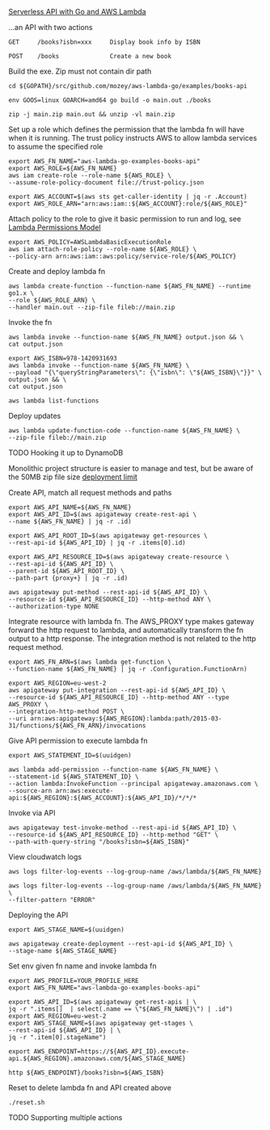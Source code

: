 [Serverless API with Go and AWS Lambda](https://www.alexedwards.net/blog/serverless-api-with-go-and-aws-lambda)

...an API with two actions
    
    GET     /books?isbn=xxx     Display book info by ISBN
    
    POST    /books	            Create a new book
    
    
Build the exe. 
Zip must not contain dir path

    cd ${GOPATH}/src/github.com/mozey/aws-lambda-go/examples/books-api

    env GOOS=linux GOARCH=amd64 go build -o main.out ./books
    
    zip -j main.zip main.out && unzip -vl main.zip
    
    
Set up a role which defines the permission that 
the lambda fn will have when it is running.
The trust policy instructs AWS to allow 
lambda services to assume the specified role

    export AWS_FN_NAME="aws-lambda-go-examples-books-api"
    export AWS_ROLE=${AWS_FN_NAME}
    aws iam create-role --role-name ${AWS_ROLE} \
    --assume-role-policy-document file://trust-policy.json
    
    export AWS_ACCOUNT=$(aws sts get-caller-identity | jq -r .Account)
    export AWS_ROLE_ARN="arn:aws:iam::${AWS_ACCOUNT}:role/${AWS_ROLE}"
    
    
Attach policy to the role to give it basic permission to run and log,
see [Lambda Permissions Model](https://docs.aws.amazon.com/lambda/latest/dg/intro-permission-model.html)

    export AWS_POLICY=AWSLambdaBasicExecutionRole
    aws iam attach-role-policy --role-name ${AWS_ROLE} \
    --policy-arn arn:aws:iam::aws:policy/service-role/${AWS_POLICY}


Create and deploy lambda fn

    aws lambda create-function --function-name ${AWS_FN_NAME} --runtime go1.x \
    --role ${AWS_ROLE_ARN} \
    --handler main.out --zip-file fileb://main.zip
    
    
Invoke the fn
    
    aws lambda invoke --function-name ${AWS_FN_NAME} output.json && \
    cat output.json
    
    export AWS_ISBN=978-1420931693
    aws lambda invoke --function-name ${AWS_FN_NAME} \
    --payload "{\"queryStringParameters\": {\"isbn\": \"${AWS_ISBN}\"}}" \
    output.json && \
    cat output.json
    
    aws lambda list-functions
    
    
Deploy updates

    aws lambda update-function-code --function-name ${AWS_FN_NAME} \
    --zip-file fileb://main.zip
    
    
TODO Hooking it up to DynamoDB

Monolithic project structure is easier to manage and test,
but be aware of the 50MB zip file size 
[deployment limit](https://docs.aws.amazon.com/lambda/latest/dg/limits.html)
    
    
Create API,
match all request methods and paths 

    export AWS_API_NAME=${AWS_FN_NAME}
    export AWS_API_ID=$(aws apigateway create-rest-api \
    --name ${AWS_FN_NAME} | jq -r .id)
    
    export AWS_API_ROOT_ID=$(aws apigateway get-resources \
    --rest-api-id ${AWS_API_ID} | jq -r .items[0].id)
    
    export AWS_API_RESOURCE_ID=$(aws apigateway create-resource \
    --rest-api-id ${AWS_API_ID} \
    --parent-id ${AWS_API_ROOT_ID} \
    --path-part {proxy+} | jq -r .id)

    aws apigateway put-method --rest-api-id ${AWS_API_ID} \
    --resource-id ${AWS_API_RESOURCE_ID} --http-method ANY \
    --authorization-type NONE
    
Integrate resource with lambda fn.
The AWS_PROXY type makes gateway forward the http request to lambda,
and automatically transform the fn output to a http response.
The integration method is not related to the http request method.

    export AWS_FN_ARN=$(aws lambda get-function \
    --function-name ${AWS_FN_NAME} | jq -r .Configuration.FunctionArn)
    
    export AWS_REGION=eu-west-2
    aws apigateway put-integration --rest-api-id ${AWS_API_ID} \
    --resource-id ${AWS_API_RESOURCE_ID} --http-method ANY --type AWS_PROXY \
    --integration-http-method POST \
    --uri arn:aws:apigateway:${AWS_REGION}:lambda:path/2015-03-31/functions/${AWS_FN_ARN}/invocations

Give API permission to execute lambda fn

    export AWS_STATEMENT_ID=$(uuidgen)
    
    aws lambda add-permission --function-name ${AWS_FN_NAME} \
    --statement-id ${AWS_STATEMENT_ID} \
    --action lambda:InvokeFunction --principal apigateway.amazonaws.com \
    --source-arn arn:aws:execute-api:${AWS_REGION}:${AWS_ACCOUNT}:${AWS_API_ID}/*/*/*
    
Invoke via API

    aws apigateway test-invoke-method --rest-api-id ${AWS_API_ID} \
    --resource-id ${AWS_API_RESOURCE_ID} --http-method "GET" \
    --path-with-query-string "/books?isbn=${AWS_ISBN}"
    
View cloudwatch logs

    aws logs filter-log-events --log-group-name /aws/lambda/${AWS_FN_NAME}

    aws logs filter-log-events --log-group-name /aws/lambda/${AWS_FN_NAME} \
    --filter-pattern "ERROR"
    
Deploying the API

    export AWS_STAGE_NAME=$(uuidgen)

    aws apigateway create-deployment --rest-api-id ${AWS_API_ID} \
    --stage-name ${AWS_STAGE_NAME}
    
Set env given fn name 
and invoke lambda fn

    export AWS_PROFILE=YOUR_PROFILE_HERE
    export AWS_FN_NAME="aws-lambda-go-examples-books-api"
    
    export AWS_API_ID=$(aws apigateway get-rest-apis | \
    jq -r ".items[]  | select(.name == \"${AWS_FN_NAME}\") | .id")
    export AWS_REGION=eu-west-2
    export AWS_STAGE_NAME=$(aws apigateway get-stages \
    --rest-api-id ${AWS_API_ID} | \
    jq -r ".item[0].stageName")

    export AWS_ENDPOINT=https://${AWS_API_ID}.execute-api.${AWS_REGION}.amazonaws.com/${AWS_STAGE_NAME}
    
    http ${AWS_ENDPOINT}/books?isbn=${AWS_ISBN}
    
Reset to delete lambda fn and API created above

    ./reset.sh
    
TODO Supporting multiple actions